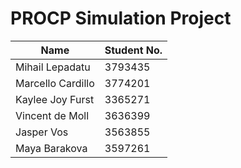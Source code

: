 # PROCP Simulation Project

| Name | Student No. |
| ------ | ------ |
| Mihail Lepadatu       |3793435|
| Marcello Cardillo     |3774201|
|Kaylee Joy Furst       |3365271|
|Vincent de Moll        |3636399|
|Jasper Vos             |3563855|
|Maya Barakova          |3597261|

